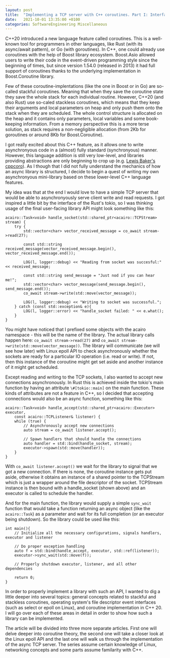 ```yaml
---
layout: post
title:  "Implementing a TCP server with C++ coroutines. Part I: Interface"
date:   2021-10-01 13:35:00 +0100
categories: SoftwareEngineering Miscellaneous
---
```


C++20 introduced a new language feature called coroutines. This is a well-known tool for programmers in other languages, like Rust (with its async/await pattern), or Go (with goroutines). In C++, one could already use coroutines with the help of Boost library ecosystem. Boost.Asio allowed users to write their code in the event-driven programming style since the beginning of times, but since version 1.54.0 (released in 2013) it had full support of coroutines thanks to the underlying implementation in Boost.Coroutine library.

Few of these coroutine-implentations (like the one in Boost or in Go) are so-called stackful coroutines. Meaning that when they save the coroutine state they save the whole stack for each individual routine. However, C++20 (and also Rust) use so-caled stackless coroutines, which means that they keep their arguments and local parameters on heap and only push them onto the stack when they are scheduled. The whole control structure is allocated on the heap and it contains only parameters, local variables and some book-keeping information. From a memory perspective this is a more terse solution, as stack requires a non-negligible allocation (from 2Kb for goroutines or around 8Kb for Boost.Coroutine).

I got really excited about this C++ feature, as it allows one to write asynchronyous code in a (almost) fully standard (synchronyous) manner. However, this language addition is still very low-level, and libraries providing abstractions are only beginning to crop up (e.g. [Lewis Baker's cppcoro](https://github.com/lewissbaker/cppcoro)). As I though that I did not fully understand the mechanics of how an async library is structured, I decide to begin a quest of writing my own asynchronyous mini-library based on these lower-level C++ language features. 

My idea was that at the end I would love to have a simple TCP server that would be able to asynchronyously serve client write and read requests. I got inspired a little bit by the interface of the Rust's tokio, so I was thinking usage of the final user-facing library API might look something like this:

```
acairo::Task<void> handle_socket(std::shared_ptr<acairo::TCPStream> stream) {
    try {
        std::vector<char> vector_received_message = co_await stream->read(27);

        const std::string received_message(vector_received_message.begin(), vector_received_message.end());
        
        LOG(l, logger::debug) << "Reading from socket was succesful:" << received_message; 

        const std::string send_message = "Just nod if you can hear me!";
        std::vector<char> vector_message(send_message.begin(), send_message.end());
        co_await stream->write(std::move(vector_message));

        LOG(l, logger::debug) << "Writing to socket was successful."; 
    } catch (const std::exception& e){
        LOG(l, logger::error) << "handle_socket failed: " << e.what(); 
    }
}
```

You might have noticed that I prefixed some objects with the acairo namespace - this will be the name of the library. The actual library calls happen here: `co_await stream->read(27)` and `co_await stream->write(std::move(vector_message))`. The library will communicate (we will see how later) with Linux epoll API to check asynchronously whether the sockets are ready for a particular IO operation (i.e. read or write). If not, then this instance of the coroutine might get set aside and another instance of it might get scheduled.

Except reading and writing to the TCP sockets, I also wanted to accept new connections asynchronously. In Rust this is achieved inside the tokio's main function by having an attribute `\#[tokio::main]` on the main function. These kinds of attributes are not a feature in C++, so I decided that accepting connections would also be an async function, something like this:

```
acairo::Task<void> handle_accept(std::shared_ptr<acairo::Executor> executor,
    const acairo::TCPListener& listener) {   
    while (true) {
        // Asynchronously accept new connections
        auto stream = co_await listener.accept();

        // Spawn handlers that should handle the connections
        auto handler = std::bind(handle_socket, stream);
        executor->spawn(std::move(handler));
    }
}
```

With `co_await listener.accept()` we wait for the library to signal that we got a new connection. If there is none, the coroutine instance gets put aside, otherwise it obtains an instance of a shared pointer to the TCPStream which is just a wrapper around the file descriptor of the socket. TCPStream instance is then bound with a handle_socket (shown above) and an executor is called to schedule the handler.

And for the main function, the library would supply a simple `sync_wait` function that would take a function returning an async object (like the `acairo::Task`) as a parameter and wait for its full completion (or an executor being shutdown). So the library could be used like this:

```
int main(){
    // Initialize all the necessary configurations, signals handlers, executor and listener
    
    // Do proper exception handling
    auto f = std::bind(handle_accept, executor, std::ref(listener));
    executor->sync_wait(std::move(f));

    // Properly shutdown executor, listener, and all other dependencies 

    return 0;
}
```

In order to properly implement a library with such an API, I wanted to dig a little deeper into several topics: general concepts related to stackful and stackless coroutines, operating system's file descriptor event interfaces (such as select or epoll on Linux), and coroutine implementation in C++ 20. I will go over each of these areas in detail in order to show how such a library can be implemented.

The article will be divided into three more separate articles. First one will delve deeper into coroutine theory, the second one will take a closer look at the Linux epoll API and the last one will walk us through the implementation of the async TCP server. The series assume certain knowledge of Linux, networking concepts and some parts assume familarity with C++.